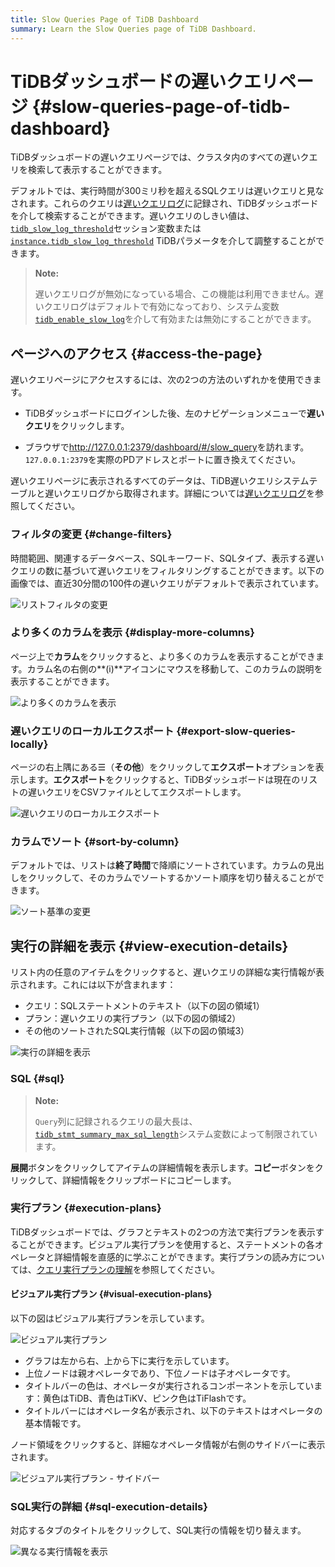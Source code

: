 ```yaml
---
title: Slow Queries Page of TiDB Dashboard
summary: Learn the Slow Queries page of TiDB Dashboard.
---
```


# TiDBダッシュボードの遅いクエリページ {#slow-queries-page-of-tidb-dashboard}

TiDBダッシュボードの遅いクエリページでは、クラスタ内のすべての遅いクエリを検索して表示することができます。

デフォルトでは、実行時間が300ミリ秒を超えるSQLクエリは遅いクエリと見なされます。これらのクエリは[遅いクエリログ](/identify-slow-queries.md)に記録され、TiDBダッシュボードを介して検索することができます。遅いクエリのしきい値は、[`tidb_slow_log_threshold`](/system-variables.md#tidb_slow_log_threshold)セッション変数または[`instance.tidb_slow_log_threshold`](/tidb-configuration-file.md#tidb_slow_log_threshold) TiDBパラメータを介して調整することができます。

> **Note:**
>
> 遅いクエリログが無効になっている場合、この機能は利用できません。遅いクエリログはデフォルトで有効になっており、システム変数[`tidb_enable_slow_log`](/system-variables.md#tidb_enable_slow_log)を介して有効または無効にすることができます。

## ページへのアクセス {#access-the-page}

遅いクエリページにアクセスするには、次の2つの方法のいずれかを使用できます。

- TiDBダッシュボードにログインした後、左のナビゲーションメニューで**遅いクエリ**をクリックします。

- ブラウザで<http://127.0.0.1:2379/dashboard/#/slow_query>を訪れます。`127.0.0.1:2379`を実際のPDアドレスとポートに置き換えてください。

遅いクエリページに表示されるすべてのデータは、TiDB遅いクエリシステムテーブルと遅いクエリログから取得されます。詳細については[遅いクエリログ](/identify-slow-queries.md)を参照してください。

### フィルタの変更 {#change-filters}

時間範囲、関連するデータベース、SQLキーワード、SQLタイプ、表示する遅いクエリの数に基づいて遅いクエリをフィルタリングすることができます。以下の画像では、直近30分間の100件の遅いクエリがデフォルトで表示されています。

![リストフィルタの変更](/media/dashboard/dashboard-slow-queries-list1-v620.png)

### より多くのカラムを表示 {#display-more-columns}

ページ上で**カラム**をクリックすると、より多くのカラムを表示することができます。カラム名の右側の\*\*(i)\*\*アイコンにマウスを移動して、このカラムの説明を表示することができます。

![より多くのカラムを表示](/media/dashboard/dashboard-slow-queries-list2-v620.png)

### 遅いクエリのローカルエクスポート {#export-slow-queries-locally}

ページの右上隅にある☰（**その他**）をクリックして**エクスポート**オプションを表示します。**エクスポート**をクリックすると、TiDBダッシュボードは現在のリストの遅いクエリをCSVファイルとしてエクスポートします。

![遅いクエリのローカルエクスポート](/media/dashboard/dashboard-slow-queries-export-v651.png)

### カラムでソート {#sort-by-column}

デフォルトでは、リストは**終了時間**で降順にソートされています。カラムの見出しをクリックして、そのカラムでソートするかソート順序を切り替えることができます。

![ソート基準の変更](/media/dashboard/dashboard-slow-queries-list3-v620.png)

## 実行の詳細を表示 {#view-execution-details}

リスト内の任意のアイテムをクリックすると、遅いクエリの詳細な実行情報が表示されます。これには以下が含まれます：

- クエリ：SQLステートメントのテキスト（以下の図の領域1）
- プラン：遅いクエリの実行プラン（以下の図の領域2）
- その他のソートされたSQL実行情報（以下の図の領域3）

![実行の詳細を表示](/media/dashboard/dashboard-slow-queries-detail1-v620.png)

### SQL {#sql}

> **Note:**
>
> `Query`列に記録されるクエリの最大長は、[`tidb_stmt_summary_max_sql_length`](/system-variables.md#tidb_stmt_summary_max_sql_length-new-in-v40)システム変数によって制限されています。

**展開**ボタンをクリックしてアイテムの詳細情報を表示します。**コピー**ボタンをクリックして、詳細情報をクリップボードにコピーします。

### 実行プラン {#execution-plans}

TiDBダッシュボードでは、グラフとテキストの2つの方法で実行プランを表示することができます。ビジュアル実行プランを使用すると、ステートメントの各オペレータと詳細情報を直感的に学ぶことができます。実行プランの読み方については、[クエリ実行プランの理解](/explain-overview.md)を参照してください。

#### ビジュアル実行プラン {#visual-execution-plans}

以下の図はビジュアル実行プランを示しています。

![ビジュアル実行プラン](/media/dashboard/dashboard-visual-plan-2.png)

- グラフは左から右、上から下に実行を示しています。
- 上位ノードは親オペレータであり、下位ノードは子オペレータです。
- タイトルバーの色は、オペレータが実行されるコンポーネントを示しています：黄色はTiDB、青色はTiKV、ピンク色はTiFlashです。
- タイトルバーにはオペレータ名が表示され、以下のテキストはオペレータの基本情報です。

ノード領域をクリックすると、詳細なオペレータ情報が右側のサイドバーに表示されます。

![ビジュアル実行プラン - サイドバー](/media/dashboard/dashboard-visual-plan-popup.png)

### SQL実行の詳細 {#sql-execution-details}

対応するタブのタイトルをクリックして、SQL実行の情報を切り替えます。

![異なる実行情報を表示](/media/dashboard/dashboard-slow-queries-detail2-v620.png)
